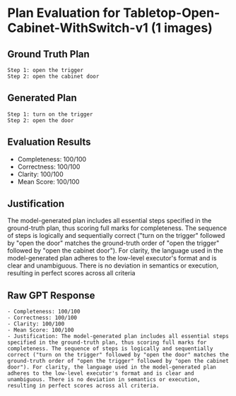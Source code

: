 # Plan Evaluation for Tabletop-Open-Cabinet-WithSwitch-v1 (1 images)

## Ground Truth Plan
```
Step 1: open the trigger
Step 2: open the cabinet door
```

## Generated Plan
```
Step 1: turn on the trigger
Step 2: open the door
```

## Evaluation Results
- Completeness: 100/100
- Correctness: 100/100
- Clarity: 100/100
- Mean Score: 100/100

## Justification
The model-generated plan includes all essential steps specified in the ground-truth plan, thus scoring full marks for completeness. The sequence of steps is logically and sequentially correct ("turn on the trigger" followed by "open the door" matches the ground-truth order of "open the trigger" followed by "open the cabinet door"). For clarity, the language used in the model-generated plan adheres to the low-level executor's format and is clear and unambiguous. There is no deviation in semantics or execution, resulting in perfect scores across all criteria

## Raw GPT Response
```
- Completeness: 100/100  
- Correctness: 100/100  
- Clarity: 100/100  
- Mean Score: 100/100  
- Justification: The model-generated plan includes all essential steps specified in the ground-truth plan, thus scoring full marks for completeness. The sequence of steps is logically and sequentially correct ("turn on the trigger" followed by "open the door" matches the ground-truth order of "open the trigger" followed by "open the cabinet door"). For clarity, the language used in the model-generated plan adheres to the low-level executor's format and is clear and unambiguous. There is no deviation in semantics or execution, resulting in perfect scores across all criteria.
```
